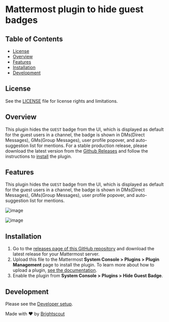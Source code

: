 # Mattermost plugin to hide guest badges
## Table of Contents
- [License](#license)
- [Overview](#overview)
- [Features](#features)
- [Installation](#installation)
- [Development](#development)

## License

See the [LICENSE](./LICENSE) file for license rights and limitations.

## Overview

This plugin hides the `GUEST` badge from the UI, which is displayed as default for the guest users in a channel, the badge is shown in DMs(Direct Messages), GMs(Group Messages), user profile popover, and auto-suggestion list for mentions. For a stable production release, please download the latest version from the [Github Releases](https://github.com/Brightscout/mattermost-plugin-hide-guest-badge/releases) and follow the instructions to [install](#installation) the plugin.

## Features

This plugin hides the `GUEST` badge from the UI, which is displayed as default for the guest users in a channel, the badge is shown in DMs(Direct Messages), GMs(Group Messages), user profile popover, and auto-suggestion list for mentions.

![image](https://github.com/Brightscout/mattermost-plugin-hide-guest-badge/assets/72438220/7711325d-9e34-4ebb-ad64-a4d271d90450)

![image](https://github.com/Brightscout/mattermost-plugin-hide-guest-badge/assets/72438220/688a67a7-5d96-430b-a3bc-dc6023520b17)

## Installation

1. Go to the [releases page of this GitHub repository](https://github.com/Brightscout/mattermost-plugin-hide-guest-badge/releases) and download the latest release for your Mattermost server.
2. Upload this file to the Mattermost **System Console > Plugins > Plugin Management** page to install the plugin. To learn more about how to upload a plugin, [see the documentation](https://docs.mattermost.com/administration/plugins.html#plugin-uploads).
3. Enable the plugin from **System Console > Plugins > Hide Guest Badge**.

## Development

Please see the [Developer setup](docs/developer_docs.md).

Made with &#9829; by [Brightscout](https://www.brightscout.com)
